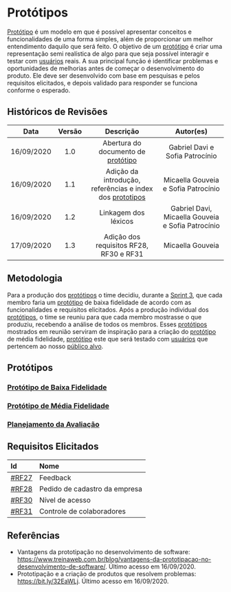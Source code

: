 # Protótipos

[Protótipo](Modeling/objeto?id=protótipo) é um modelo em que é possível apresentar conceitos e funcionalidades de uma forma simples, além de proporcionar um melhor entendimento daquilo que será feito.
O objetivo de um [protótipo](Modeling/objeto?id=protótipo) é criar uma representação semi realística de algo para que seja possível interagir e testar com [usuários](Modeling/objeto?id=usuário) reais. A sua principal função é identificar problemas e oportunidades de melhorias antes de começar o desenvolvimento do produto. Ele deve ser desenvolvido com base em pesquisas e pelos requisitos elicitados, e depois validado para responder se funciona conforme o esperado.

## Históricos de Revisões
|    Data    | Versão |         Descrição         |           Autor(es)            |
| :--------: | :----: | :-----------------------: | :----------------------------: |
| 16/09/2020 |  1.0   | Abertura do documento de [protótipo](Modeling/objeto?id=protótipo)  | Gabriel Davi e Sofia Patrocínio |
| 16/09/2020 |  1.1   | Adição da introdução, referências e index dos [prototipos](Modeling/objeto?id=protótipo)  | Micaella Gouveia e Sofia Patrocínio |
| 16/09/2020 |  1.2   | Linkagem dos léxicos   | Gabriel Davi, Micaella Gouveia e Sofia Patrocínio|
| 17/09/2020 |  1.3   | Adição dos requisitos RF28, RF30 e RF31   | Micaella Gouveia|


## Metodologia
Para a produção dos [protótipos](Modeling/objeto?id=protótipo) o time decidiu, durante a [Sprint 3](Sprints/planning/sprint3.md), que cada membro faria um [protótipo](Modeling/objeto?id=protótipo) de baixa fidelidade de acordo com as funcionalidades e requisitos elicitados. Após a produção individual dos [protótipos](Modeling/objeto?id=protótipo), o time se reuniu para que cada membro mostrasse o que produziu, recebendo a análise de todos os membros. Esses [protótipos](Modeling/objeto?id=protótipo) mostrados em reunião serviram de inspiração para a criação do [protótipo](Modeling/objeto?id=protótipo) de média fidelidade, [protótipo](Modeling/objeto?id=protótipo) este que será testado com [usuários](Modeling/objeto?id=usuário) que pertencem ao nosso [público alvo](/Modeling/objeto?id=público-alvo).

## Protótipos
### [Protótipo de Baixa Fidelidade](Product/PrototipoBaixa.md)
### [Protótipo de Média Fidelidade](Product/PrototipoMedia.md)
### [Planejamento da Avaliação](Product/PlanejamentoAvaliacao.md)


## Requisitos Elicitados
|                                     Id                                      |                Nome                 |
| :-- | :-- |
| [#RF27](Elicitation/RequisitosElicitados.md?id=requisitos-funcionais) |  Feedback  |
| [#RF28](Elicitation/RequisitosElicitados.md?id=requisitos-funcionais) |  Pedido de cadastro da empresa  |
| [#RF30](Elicitation/RequisitosElicitados.md?id=requisitos-funcionais) |  Nível de acesso  |
| [#RF31](Elicitation/RequisitosElicitados.md?id=requisitos-funcionais) |  Controle de colaboradores  |

## Referências
* Vantagens da prototipação no desenvolvimento de software: <https://www.treinaweb.com.br/blog/vantagens-da-prototipacao-no-desenvolvimento-de-software/>. Último acesso em 16/09/2020.
* Prototipação e a criação de produtos que resolvem problemas: <https://bit.ly/32EaWLj>. Último acesso em 16/09/2020.